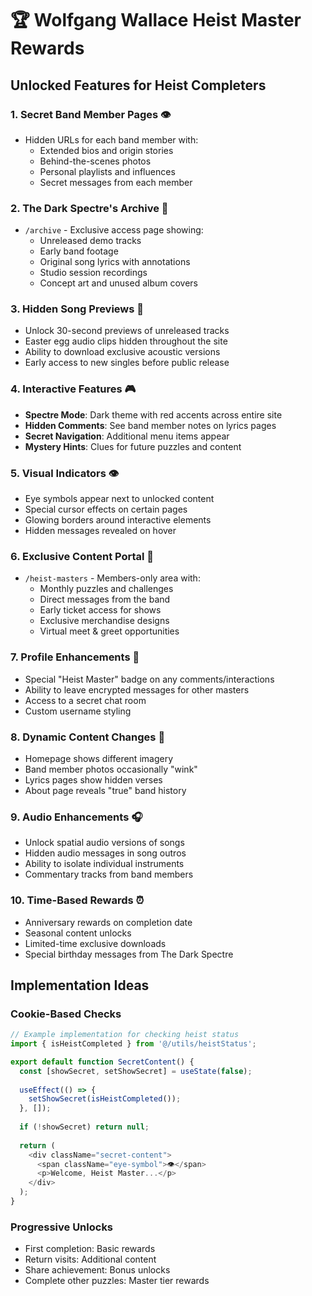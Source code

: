 # 🏆 Wolfgang Wallace Heist Master Rewards

## Unlocked Features for Heist Completers

### 1. **Secret Band Member Pages** 👁️
- Hidden URLs for each band member with:
  - Extended bios and origin stories
  - Behind-the-scenes photos
  - Personal playlists and influences
  - Secret messages from each member

### 2. **The Dark Spectre's Archive** 📁
- `/archive` - Exclusive access page showing:
  - Unreleased demo tracks
  - Early band footage
  - Original song lyrics with annotations
  - Studio session recordings
  - Concept art and unused album covers

### 3. **Hidden Song Previews** 🎵
- Unlock 30-second previews of unreleased tracks
- Easter egg audio clips hidden throughout the site
- Ability to download exclusive acoustic versions
- Early access to new singles before public release

### 4. **Interactive Features** 🎮
- **Spectre Mode**: Dark theme with red accents across entire site
- **Hidden Comments**: See band member notes on lyrics pages
- **Secret Navigation**: Additional menu items appear
- **Mystery Hints**: Clues for future puzzles and content

### 5. **Visual Indicators** 👁️
- Eye symbols appear next to unlocked content
- Special cursor effects on certain pages
- Glowing borders around interactive elements
- Hidden messages revealed on hover

### 6. **Exclusive Content Portal** 🚪
- `/heist-masters` - Members-only area with:
  - Monthly puzzles and challenges
  - Direct messages from the band
  - Early ticket access for shows
  - Exclusive merchandise designs
  - Virtual meet & greet opportunities

### 7. **Profile Enhancements** 🏅
- Special "Heist Master" badge on any comments/interactions
- Ability to leave encrypted messages for other masters
- Access to a secret chat room
- Custom username styling

### 8. **Dynamic Content Changes** 🔄
- Homepage shows different imagery
- Band member photos occasionally "wink"
- Lyrics pages show hidden verses
- About page reveals "true" band history

### 9. **Audio Enhancements** 🎧
- Unlock spatial audio versions of songs
- Hidden audio messages in song outros
- Ability to isolate individual instruments
- Commentary tracks from band members

### 10. **Time-Based Rewards** ⏰
- Anniversary rewards on completion date
- Seasonal content unlocks
- Limited-time exclusive downloads
- Special birthday messages from The Dark Spectre

## Implementation Ideas

### Cookie-Based Checks
```javascript
// Example implementation for checking heist status
import { isHeistCompleted } from '@/utils/heistStatus';

export default function SecretContent() {
  const [showSecret, setShowSecret] = useState(false);
  
  useEffect(() => {
    setShowSecret(isHeistCompleted());
  }, []);
  
  if (!showSecret) return null;
  
  return (
    <div className="secret-content">
      <span className="eye-symbol">👁️</span>
      <p>Welcome, Heist Master...</p>
    </div>
  );
}
```

### Progressive Unlocks
- First completion: Basic rewards
- Return visits: Additional content
- Share achievement: Bonus unlocks
- Complete other puzzles: Master tier rewards